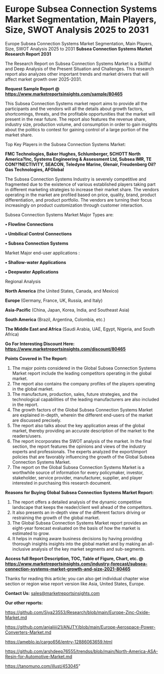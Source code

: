 # Europe Subsea Connection Systems Market Segmentation, Main Players, Size, SWOT Analysis 2025 to 2031
Europe Subsea Connection Systems Market Segmentation, Main Players, Size, SWOT Analysis 2025 to 2031
<strong>Subsea Connection Systems Market Research Report 2031</strong>

The Research Report on Subsea Connection Systems Market is a Skillful and Deep Analysis of the Present Situation and Challenges. This research report also analyzes other important trends and market drivers that will affect market growth over 2025-2031.

<strong>Request Sample Report @ <a href=https://www.marketreportsinsights.com/sample/80465>https://www.marketreportsinsights.com/sample/80465</a></strong>

This Subsea Connection Systems market report aims to provide all the participants and the vendors will all the details about growth factors, shortcomings, threats, and the profitable opportunities that the market will present in the near future. The report also features the revenue share, industry size, production volume, and consumption in order to gain insights about the politics to contest for gaining control of a large portion of the market share.

Top Key Players in the Subsea Connection Systems Market:

<strong>FMC Technologies, Baker Hughes, Schlumberger, SCHOTT North America?Inc, Systems Engineering & Assessment Ltd, Subsea IMR, TE CON??NECTIVITY, SEACON, Teledyne Marine, Glenair, Freudenberg Oil?Gas Technologies, AFGlobal</strong>

The Subsea Connection Systems Industry is severely competitive and fragmented due to the existence of various established players taking part in different marketing strategies to increase their market share. The vendors operating in the market are profiled based on price, quality, brand, product differentiation, and product portfolio. The vendors are turning their focus increasingly on product customization through customer interaction.

Subsea Connection Systems Market Major Types are:

<strong>• Flowline Connections

• Umbilical Control Connections

• Subsea Connection Systems</strong>

Market Major end-user applications :

<strong>• Shallow-water Applications

• Deepwater Applications</strong>

Regional Analysis

</u><strong><b>North America</b></strong> (the United States, Canada, and Mexico)

<strong><b>Europe </b></strong>(Germany, France, UK, Russia, and Italy)

<strong><b>Asia-Pacific</b></strong> (China, Japan, Korea, India, and Southeast Asia)

<strong><b>South America</b></strong> (Brazil, Argentina, Colombia, etc.)

<strong><b>The Middle East and Africa</b></strong> (Saudi Arabia, UAE, Egypt, Nigeria, and South Africa)

<strong>Go For Interesting Discount Here: <a href=https://www.marketreportsinsights.com/discount/80465>https://www.marketreportsinsights.com/discount/80465</a></strong>

<strong>Points Covered in The Report:</strong>
<ol>
  <li>The major points considered in the Global Subsea Connection Systems Market report include the leading competitors operating in the global market.</li>
  <li>The report also contains the company profiles of the players operating in the global market.</li>
  <li>The manufacture, production, sales, future strategies, and the technological capabilities of the leading manufacturers are also included in the report.</li>
  <li>The growth factors of the Global Subsea Connection Systems Market are explained in-depth, wherein the different end-users of the market are discussed precisely.</li>
  <li>The report also talks about the key application areas of the global market, thereby providing an accurate description of the market to the readers/users.</li>
  <li>The report incorporates the SWOT analysis of the market. In the final section, the report features the opinions and views of the industry experts and professionals. The experts analyzed the export/import policies that are favorably influencing the growth of the Global Subsea Connection Systems Market.</li>
  <li>The report on the Global Subsea Connection Systems Market is a worthwhile source of information for every policymaker, investor, stakeholder, service provider, manufacturer, supplier, and player interested in purchasing this research document.</li>
</ol>
<strong>Reasons for Buying Global Subsea Connection Systems Market Report:</strong>

<ol>
  <li>The report offers a detailed analysis of the dynamic competitive landscape that keeps the reader/client well ahead of the competitors.</li>
  <li>It also presents an in-depth view of the different factors driving or restraining the growth of the global market.</li>
  <li>The Global Subsea Connection Systems Market report provides an eight-year forecast evaluated on the basis of how the market is estimated to grow.</li>
  <li>It helps in making aware business decisions by having providing thorough insights insights into the global market and by making an all-inclusive analysis of the key market segments and sub-segments.</li>
</ol>
<strong>Access full Report Description, TOC, Table of Figure, Chart, etc. @ <a href=https://www.marketreportsinsights.com/industry-forecast/subsea-connection-systems-market-growth-and-size-2021-80465>https://www.marketreportsinsights.com/industry-forecast/subsea-connection-systems-market-growth-and-size-2021-80465</a></strong>


Thanks for reading this article; you can also get individual chapter wise section or region wise report version like Asia, United States, Europe.

<strong>Contact Us:</strong>
sales@marketreportsinsights.com

<strong>Our other reports:</strong>

<a href=https://github.com/Siya23553/Research/blob/main/Europe-Zinc-Oxide-Market.md>https://github.com/Siya23553/Research/blob/main/Europe-Zinc-Oxide-Market.md</a>

<a href=https://github.com/anjaliiii21/ANJTY/blob/main/Europe-Aerospace-Power-Converters-Market.md>https://github.com/anjaliiii21/ANJTY/blob/main/Europe-Aerospace-Power-Converters-Market.md</a>

<a href=https://ameblo.jp/cargo656/entry-12886063659.html>https://ameblo.jp/cargo656/entry-12886063659.html</a>

<a href=https://github.com/arshdeep76555/trendss/blob/main/North-America-ASA-Resin-for-Automotive-Market.md>https://github.com/arshdeep76555/trendss/blob/main/North-America-ASA-Resin-for-Automotive-Market.md</a>

<a href=https://tanomuno.com/illust/453045>https://tanomuno.com/illust/453045</a>"
